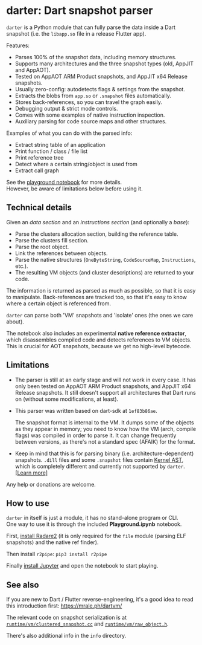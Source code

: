 # darter: Dart snapshot parser

`darter` is a Python module that can fully parse the data inside a Dart snapshot
(i.e. the `libapp.so` file in a release Flutter app).

Features:

 - Parses 100% of the snapshot data, including memory structures.
 - Supports many architectures and the three snapshot types (old, AppJIT and AppAOT).
 - Tested on AppAOT ARM Product snapshots, and AppJIT x64 Release snapshots.
 - Usually zero-config: autodetects flags & settings from the snapshot.
 - Extracts the blobs from `app.so` or `.snapshot` files automatically.
 - Stores back-references, so you can travel the graph easily.
 - Debugging output & strict mode controls.
 - Comes with some examples of native instruction inspection.
 - Auxiliary parsing for code source maps and other structures.

Examples of what you can do with the parsed info:

 - Extract string table of an application
 - Print function / class / file list
 - Print reference tree
 - Detect where a certain string/object is used from
 - Extract call graph

See the [playground notebook](Playground.ipynb) for more details.  
However, be aware of limitations below before using it.


## Technical details

Given an *data section* and an *instructions section* (and optionally a *base*):

 - Parse the clusters allocation section, building the reference table.
 - Parse the clusters fill section.
 - Parse the root object.
 - Link the references between objects.
 - Parse the native structures (`OneByteString`, `CodeSourceMap`, `Instructions`, etc.).
 - The resulting VM objects (and cluster descriptions) are returned to your code.

The information is returned as parsed as much as possible, so that it is easy to
manipulate. Back-references are tracked too, so that it's easy to know where a certain
object is referenced from.

`darter` can parse both 'VM' snapshots and 'isolate' ones (the ones we care about).

The notebook also includes an experimental **native reference extractor**, which
disassembles compiled code and detects references to VM objects. This is crucial
for AOT snapshots, because we get no high-level bytecode.


## Limitations

- The parser is still at an early stage and will not work in every case.
  It has only been tested on AppAOT ARM Product snapshots, and AppJIT x64 Release
  snapshots. It still doesn't support all architectures that Dart runs on (without
  some modifications, at least).

- This parser was written based on dart-sdk at `1ef83b86ae`.

  The snapshot format is internal to the VM. It dumps some of the objects as they appear
  in memory; you need to know how the VM (arch, compile flags) was compiled in order
  to parse it. It can change frequently between versions, as there's not a standard spec
  (AFAIK) for the format.

- Keep in mind that this is for parsing binary (i.e. architecture-dependent) snapshots.
  `.dill` files and some `.snapshot` files contain [Kernel AST](https://github.com/dart-lang/sdk/tree/master/pkg/kernel), which
  is completely different and currently not supported by `darter`.
  [[Learn more]](https://github.com/dart-lang/sdk/wiki/Snapshots#kernel-snapshots)

Any help or donations are welcome.


## How to use

`darter` in itself is just a module, it has no stand-alone program or CLI.  
One way to use it is through the included **Playground.ipynb** notebook.

First, [install Radare2](https://www.radare.org/n/radare2.html) (it is only
required for the `file` module (parsing ELF snapshots) and the native ref finder).

Then install `r2pipe`: `pip3 install r2pipe`

Finally [install Jupyter](https://jupyter.org/install) and open the notebook to start
playing.


## See also

If you are new to Dart / Flutter reverse-engineering, it's a good idea to read
this introduction first: https://mrale.ph/dartvm/

The relevant code on snapshot serialization is at [`runtime/vm/clustered_snapshot.cc`](https://github.com/dart-lang/sdk/blob/1ef83b86ae637ffe7359173804cbc6d3fa25e6db/runtime/vm/clustered_snapshot.cc)
and [`runtime/vm/raw_object.h`](https://github.com/dart-lang/sdk/blob/1ef83b86ae637ffe7359173804cbc6d3fa25e6db/runtime/vm/raw_object.h).

There's also additional info in the `info` directory.

